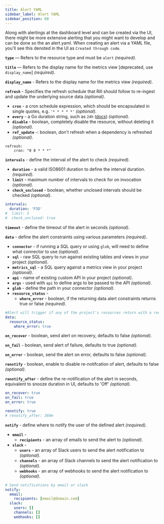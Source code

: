 ```yaml
---
title: Alert YAML
sidebar_label: Alert YAML
sidebar_position: 60
---
```


Along with alertings at the dashboard level and can be created via the UI, there might be more extensive alerting that you might want to develop and can be done so the an alert.yaml. When creating an alert via a YAML file, you'll see this denoted in the UI as `Created through code`.

**`type`** — Refers to the resource type and must be `alert` _(required)_. 

**`title`** — Refers to the display name for the metrics view [deprecated, use `display_name`] _(required)_.

**`display_name`** - Refers to the display name for the metrics view _(required)_.

**`refresh`** - Specifies the refresh schedule that Rill should follow to re-ingest and update the underlying source data _(optional)_.
  - **`cron`** - a cron schedule expression, which should be encapsulated in single quotes, e.g. `'* * * * *'` _(optional)_.
  - **`every`** - a Go duration string, such as `24h` ([docs](https://pkg.go.dev/time#ParseDuration)) _(optional)_.
  - **`disable`** - boolean, completely disable the resource, without deleting it _(optional)_.
  - **`ref_update`** -: boolean, don't refresh when a dependency is refreshed _(optional)_.
```
refresh:
    cron: "0 8 * * *"
```

**`intervals`** - define the interval of the alert to check _(required)_.
  - **`duration`** - a valid ISO8601 duration to define the interval duration.  _(required)_.
  - **`limit`** -  maximum number of intervals to check for on invocation _(optional)_.
  - **`check_unclosed`** -  boolean, whether unclosed intervals should be checked  _(optional)_.

```yaml
intervals:
  duration: 'P3D'
#  limit: 5
#  check_unclosed: true
```

**`timeout`** - define the timeout of the alert in seconds _(optional)_.

**`data`** - define the alert constraints using various parameters  _(required)_.
  - **`connector`** - if running a SQL query or using `glob`, will need to define what connector to use _(optional)_.
  - **`sql`** - raw SQL query to run against existing tables and views in your project _(optional)_.
  - **`metrics_sql`** - a SQL query against a metrics view in your project _(optional)_.
  - **`api`** - name of existing custom API in your project _(optional)_.
  - **`args`** - used with `api` to define args to be passed to the API _(optional)_.
  - **`glob`** - define the path in your connector _(optional)_.
  - **`resource_status`** - 
	- **`where_error`** - boolean, if the returning data alert constraints returns true or false _(required)_.

```yaml
#Alert will trigger if any of the project's resources return with a reconile error.
data:
  resource_status:
    where_error: true
```

**`on_recover`** - boolean, send alert on recovery, defaults to false _(optional)_.

**`on_fail`** - boolean, send alert of failure, defaults to true _(optional)_.

**`on_error`** - boolean, send the alert on error, defaults to false _(optional)_.

**`renotify`** - boolean, enable to disable re-notifcation of alert, defaults to false _(optional)_.

**`renotify_after`** - define the re-notification of the alert in seconds, equivalent to snooze duration in UI, defaults to 'Off' _(optional)_.

```yaml
on_recover: true
on_fail: true
on_error: true

renotify: true
# renotify_after: 360m
```

**`notify`** - define where to notify the user of the defined alert _(required)_.
  - **`email`** -  
	  - **`recipients`** - an array of emails to send the alert to _(optional)_.
  - **`slack`** -  
  	  - **`users`** -  an array of Slack users to send the alert notification to _(optional)_.
	  - **`channels`** -  an array of Slack channels to send the alert notification to _(optional)_.
	  - **`webhooks`** -  an array of webhooks to send the alert notification to _(optional)_.

```yaml
# Send notifications by email or slack 
notify:
  email:
    recipients: [email@domain.com]
  slack:
    users: []
    channels: []
    webhooks: []
```